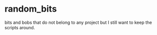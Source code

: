 # random_bits
bits and bobs that do not belong to any project but I still want to keep the scripts around.
